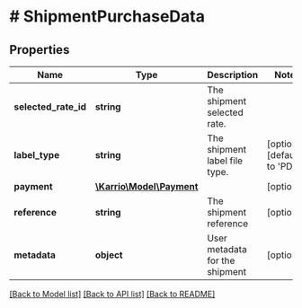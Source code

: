 # # ShipmentPurchaseData

## Properties

Name | Type | Description | Notes
------------ | ------------- | ------------- | -------------
**selected_rate_id** | **string** | The shipment selected rate. |
**label_type** | **string** | The shipment label file type. | [optional] [default to 'PDF']
**payment** | [**\Karrio\Model\Payment**](Payment.md) |  | [optional]
**reference** | **string** | The shipment reference | [optional]
**metadata** | **object** | User metadata for the shipment | [optional]

[[Back to Model list]](../../README.md#models) [[Back to API list]](../../README.md#endpoints) [[Back to README]](../../README.md)
